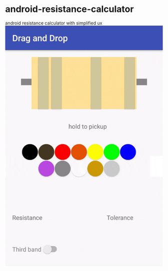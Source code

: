 # android-resistance-calculator
android resistance calculator with simplified ux
![demo](demo/ready-demo.gif)
